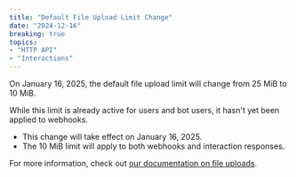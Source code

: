```yaml
---
title: "Default File Upload Limit Change"
date: "2024-12-16"
breaking: true
topics:
- "HTTP API"
- "Interactions"
---
```


On January 16, 2025, the default file upload limit will change from 25 MiB to 10 MiB.

While this limit is already active for users and bot users, it hasn't yet been applied to webhooks.

- This change will take effect on January 16, 2025.
- The 10 MiB limit will apply to both webhooks and interaction responses.

For more information, check out [our documentation on file uploads](#DOCS_REFERENCE/uploading-files).